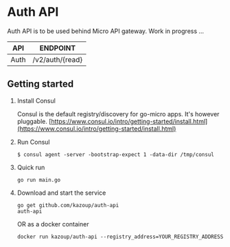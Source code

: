 # Auth API 

Auth API is to be used behind Micro API gateway. Work in progress ...

API    | ENDPOINT
-------|---------
Auth | /v2/auth/{read}

## Getting started

1. Install Consul

	Consul is the default registry/discovery for go-micro apps. It's however pluggable.
	[https://www.consul.io/intro/getting-started/install.html](https://www.consul.io/intro/getting-started/install.html)

2. Run Consul
	```
	$ consul agent -server -bootstrap-expect 1 -data-dir /tmp/consul
	```
3. Quick run

	```
	go run main.go
	```
4. Download and start the service

	```shell
	go get github.com/kazoup/auth-api
	auth-api
	```

	OR as a docker container

	```shell
	docker run kazoup/auth-api --registry_address=YOUR_REGISTRY_ADDRESS
	```
